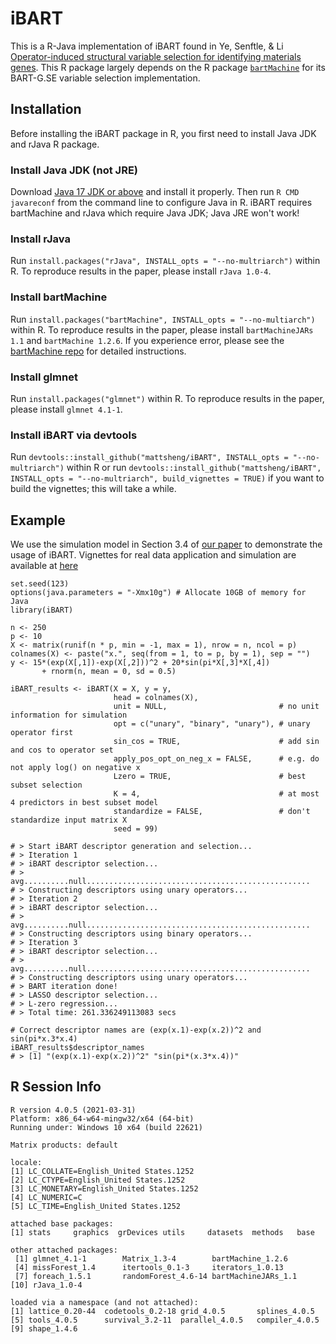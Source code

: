 # iBART

This is a R-Java implementation of iBART found in Ye, Senftle, & Li [Operator-induced structural variable selection for identifying materials genes](https://arxiv.org/abs/2110.10195). This R package largely depends on the R package [`bartMachine`](https://github.com/kapelner/bartMachine) for its BART-G.SE variable selection implementation.

## Installation

Before installing the iBART package in R, you first need to install Java JDK and rJava R package. 

### Install Java JDK (not JRE)

Download [Java 17 JDK or above](https://www.oracle.com/java/technologies/javase/jdk17-archive-downloads.html) and install it properly. Then run `R CMD javareconf` from the command line to configure Java in R. iBART requires bartMachine and rJava which require Java JDK; Java JRE won't work!

### Install rJava

Run `install.packages("rJava", INSTALL_opts = "--no-multriarch")` within R. To reproduce results in the paper, please install `rJava 1.0-4`.

### Install bartMachine

Run `install.packages("bartMachine", INSTALL_opts = "--no-multiarch")` within R. To reproduce results in the paper, please install `bartMachineJARs 1.1` and `bartMachine 1.2.6`. If you experience error, please see the [bartMachine repo](https://github.com/kapelner/bartMachine) for detailed instructions.


### Install glmnet

Run `install.packages("glmnet")` within R. To reproduce results in the paper, please install `glmnet 4.1-1`.

### Install iBART via devtools

Run `devtools::install_github("mattsheng/iBART", INSTALL_opts = "--no-multriarch")` within R or run `devtools::install_github("mattsheng/iBART", INSTALL_opts = "--no-multriarch", build_vignettes = TRUE)` if you want to build the vignettes; this will take a while.


## Example

We use the simulation model in Section 3.4 of [our paper](https://arxiv.org/abs/2110.10195) to demonstrate the usage of iBART. Vignettes for real data application and simulation are available at [here](https://github.com/mattsheng/iBART/tree/main/vignettes)

```
set.seed(123)
options(java.parameters = "-Xmx10g") # Allocate 10GB of memory for Java
library(iBART)

n <- 250
p <- 10
X <- matrix(runif(n * p, min = -1, max = 1), nrow = n, ncol = p)
colnames(X) <- paste("x.", seq(from = 1, to = p, by = 1), sep = "")
y <- 15*(exp(X[,1])-exp(X[,2]))^2 + 20*sin(pi*X[,3]*X[,4])
       + rnorm(n, mean = 0, sd = 0.5)

iBART_results <- iBART(X = X, y = y,
                       head = colnames(X),
                       unit = NULL,                         # no unit information for simulation
                       opt = c("unary", "binary", "unary"), # unary operator first
                       sin_cos = TRUE,                      # add sin and cos to operator set
                       apply_pos_opt_on_neg_x = FALSE,      # e.g. do not apply log() on negative x
                       Lzero = TRUE,                        # best subset selection
                       K = 4,                               # at most 4 predictors in best subset model
                       standardize = FALSE,                 # don't standardize input matrix X
                       seed = 99)

# > Start iBART descriptor generation and selection... 
# > Iteration 1 
# > iBART descriptor selection... 
# > avg..........null..................................................
# > Constructing descriptors using unary operators... 
# > Iteration 2 
# > iBART descriptor selection... 
# > avg..........null..................................................
# > Constructing descriptors using binary operators... 
# > Iteration 3 
# > iBART descriptor selection... 
# > avg..........null..................................................
# > Constructing descriptors using unary operators... 
# > BART iteration done! 
# > LASSO descriptor selection... 
# > L-zero regression... 
# > Total time: 261.336249113083 secs

# Correct descriptor names are (exp(x.1)-exp(x.2))^2 and sin(pi*x.3*x.4)
iBART_results$descriptor_names
# > [1] "(exp(x.1)-exp(x.2))^2" "sin(pi*(x.3*x.4))"
```


## R Session Info
```
R version 4.0.5 (2021-03-31)
Platform: x86_64-w64-mingw32/x64 (64-bit)
Running under: Windows 10 x64 (build 22621)

Matrix products: default

locale:
[1] LC_COLLATE=English_United States.1252 
[2] LC_CTYPE=English_United States.1252   
[3] LC_MONETARY=English_United States.1252
[4] LC_NUMERIC=C                          
[5] LC_TIME=English_United States.1252    

attached base packages:
[1] stats     graphics  grDevices utils     datasets  methods   base     

other attached packages:
 [1] glmnet_4.1-1        Matrix_1.3-4        bartMachine_1.2.6  
 [4] missForest_1.4      itertools_0.1-3     iterators_1.0.13   
 [7] foreach_1.5.1       randomForest_4.6-14 bartMachineJARs_1.1
[10] rJava_1.0-4        

loaded via a namespace (and not attached):
[1] lattice_0.20-44  codetools_0.2-18 grid_4.0.5       splines_4.0.5   
[5] tools_4.0.5      survival_3.2-11  parallel_4.0.5   compiler_4.0.5  
[9] shape_1.4.6     
```
